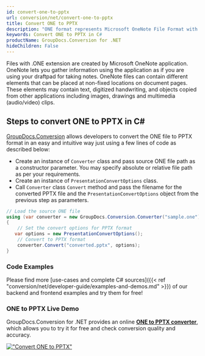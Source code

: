 ```yaml
---
id: convert-one-to-pptx
url: conversion/net/convert-one-to-pptx
title: Convert ONE to PPTX
description: "ONE format represents Microsoft OneNote File Format with .one extension. Learn how to convert ONE to PPTX file programmatically in C# language using GroupDocs.Conversion for .NET library."
keywords: Convert ONE to PPTX in C#
productName: GroupDocs.Conversion for .NET
hideChildren: False
---
```


Files with .ONE extension are created by Microsoft OneNote application. OneNote lets you gather information using the application as if you are using your draftpad for taking notes. OneNote files can contain different elements that can be placed at non-fixed locations on document pages. These elements may contain text, digitized handwriting, and objects copied from other applications including images, drawings and multimedia (audio/video) clips.

## Steps to convert ONE to PPTX in C#

[GroupDocs.Conversion](https://products.groupdocs.com/conversion/net) allows developers to convert the ONE file to PPTX format in an easy and intuitive way just using a few lines of code as described below:

* Create an instance of `Converter` class and pass source ONE file path as a constructor parameter. You may specify absolute or relative file path as per your requirements. 
* Create an instance of `PresentationConvertOptions` class.
* Call `Converter` class `Convert` method and pass the filename for the converted PPTX file and the `PresentationConvertOptions` object from the previous step as parameters.

```csharp
// Load the source ONE file
using (var converter = new GroupDocs.Conversion.Converter("sample.one"))
{
    // Set the convert options for PPTX format
   var options = new PresentationConvertOptions();
    // Convert to PPTX format
    converter.Convert("converted.pptx", options);
}
```

### Code Examples

Please find more [use-cases and complete C# sources]({{< ref "conversion/net/developer-guide/examples-and-demos.md" >}}) of our backend and frontend examples and try them for free!

### ONE to PPTX Live Demo

GroupDocs.Conversion for .NET provides an online [**ONE to PPTX converter**](https://products.groupdocs.app/conversion/one-to-pptx), which allows you to try it for free and check conversion quality and accuracy.

[!["Convert ONE to PPTX"](conversion/net/images/convert-to-pptx/convert-one-to-pptx.png)](https://products.groupdocs.app/conversion/one-to-pptx)